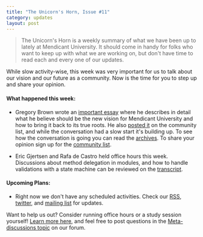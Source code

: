 ```yaml
---
title: "The Unicorn's Horn, Issue #11"
category: updates
layout: post
---
```


> The Unicorn's Horn is a weekly summary of what we have been up to lately at Mendicant University. It should come in handy for folks who want to keep up with what we are working on, but don't have time to read each and every one of our updates.

While slow activity-wise, this week was very important for us to talk about our vision and our future as a community. Now is the time for you to step up and share your opinion.

#### What happened this week:

* Gregory Brown wrote an [important essay](http://majesticseacreature.com/essays/2012/07/15/a-new-vision-for-a-new-mendicant.html) where he describes in detail what he believe should be the new vision for Mendicant University and how to bring it back to its true roots. He also [posted it](http://lists.mendicantuniversity.org/pipermail/community-mendicantuniversity.org/Week-of-Mon-20120709/000146.html) on the community list, and while the conversation had a slow start it's building up. To see how the conversation is going you can read the [archives](http://lists.mendicantuniversity.org/pipermail/community-mendicantuniversity.org/Week-of-Mon-20120716/thread.html). To share your opinion sign up for the [community list](http://lists.mendicantuniversity.org/listinfo.cgi/community-mendicantuniversity.org).

* Eric Gjertsen and Rafa de Castro held office hours this week. Discussions about method delegation in modules, and how to handle validations with a state machine can be reviewed on the [transcript](http://anita.mendicantuniversity.org/mendicant/20120716-18:00..20120717).

#### Upcoming Plans:

* Right now we don't have any scheduled activities. Check our [RSS](http://mendicantuniversity.org/index.xml), [twitter](https://twitter.com/mendicant_news), and [mailing list](http://lists.mendicantuniversity.org/listinfo.cgi/community-mendicantuniversity.org) for updates.

Want to help us out? Consider running office hours or a study session yourself! [Learn more here](https://github.com/mendicant/mendicantuniversity.org/wiki/How-to-post-an-activity-to-mendicantuniversity.org), and feel free to post questions in the [Meta-discussions topic](http://forum.mendicantuniversity.org/categories/meta-discussions) on our forum.
